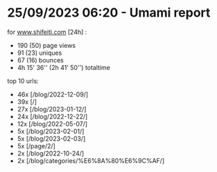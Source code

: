 # 25/09/2023 06:20 - Umami report
for www.shifeiti.com [24h] :

 - 190 (50) page views
 - 91 (23) uniques
 - 67 (16) bounces
 - 4h 15' 36'' (2h 41' 50'') totaltime


top 10 urls:
 - 46x [/blog/2022-12-09/]
 - 39x [/]
 - 27x [/blog/2023-01-12/]
 - 24x [/blog/2022-12-22/]
 - 12x [/blog/2022-05-07/]
 - 5x [/blog/2023-02-01/]
 - 5x [/blog/2023-02-03/]
 - 5x [/page/2/]
 - 2x [/blog/2022-10-24/]
 - 2x [/blog/categories/%E6%8A%80%E6%9C%AF/]


